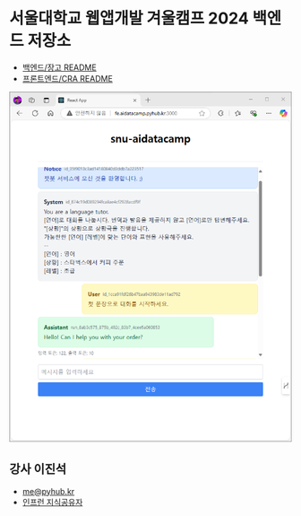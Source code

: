 # 서울대학교 웹앱개발 겨울캠프 2024 백엔드 저장소

+ [백엔드/장고 README](./be-django/README.md)
+ [프론트엔드/CRA README](./fe-react/README.md)

![](./assets/fe-aidatacamp.png)

## 강사 이진석

+ me@pyhub.kr
+ [인프런 지식공유자](https://www.inflearn.com/users/25058/@pyhub)
